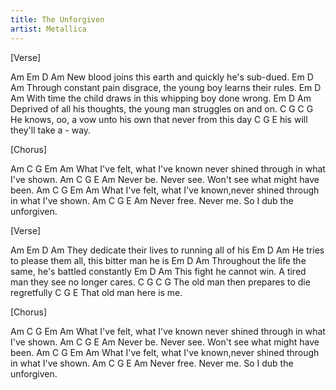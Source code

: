 ```yaml
---
title: The Unforgiven
artist: Metallica
---
```


[Verse]

Am                    Em         D               Am
New blood joins this earth  and quickly he's sub-dued.
                         Em         D                      Am
Through constant pain disgrace, the young boy learns their rules.
                          Em       D                 Am
With time the child draws in this whipping boy done wrong.
                     Em           D                   Am
Deprived of all his thoughts, the young man struggles on and  on.
                   C             G        C               G
He knows,  oo, a  vow unto  his own that never from this day
      C                    G    E
 his will they'll take a - way.


[Chorus]

 Am        C               G           Em                          Am
What I've felt, what I've known never shined through in what I've shown.
 Am   C          G          E                   Am
Never be. Never see. Won't see what might have been.
 Am        C               G           Em                          Am
What I've felt, what I've known,never shined through in what I've shown.
 Am    C          G        E            Am
Never free. Never me. So I dub the unforgiven.


[Verse]

 Am                  Em       D             Am
They dedicate their lives to running all of his
                        Em         D            Am
He tries to please them all, this bitter man he is
                         Em         D             Am
Throughout the life the same, he's battled constantly
                      Em     D              Am
This fight he cannot win. A tired man they see no longer cares.
     C            G           C           G
The old man then prepares to die regretfully
      C              G   E
That old man here is me.


[Chorus]

 Am        C               G           Em                          Am
What I've felt, what I've known never shined through in what I've shown.
 Am   C          G          E                   Am
Never be. Never see. Won't see what might have been.
 Am        C               G           Em                          Am
What I've felt, what I've known,never shined through in what I've shown.
 Am    C          G        E            Am
Never free. Never me. So I dub the unforgiven.

